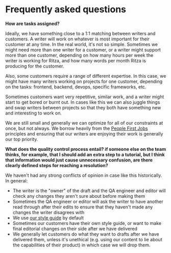 # Frequently asked questions

**How are tasks assigned?**

Ideally, we have something close to a 1:1 matching between writers and customers. A writer will work on whatever is most important for their customer at any time. In the real world, it's not so simple. Sometimes we might need more than one writer for a customer, or a writer might support more than one customer, depending on how many hours per week the writer is working for Ritza, and how many words per month Ritza is producing for the customer.

Also, some customers require a range of different expertise. In this case, we might have many writers working on projects for one customer, depending on the tasks: frontend, backend, devops, specific frameworks, etc.

Sometimes customers want very repetitive, similar work, and a writer might start to get bored or burnt out. In cases like this we can also juggle things and swap writers between projects so that they both have something new and interesting to work on.

We are still small and generally we can optimize for all of our constraints at once, but not always. We borrow heavily from the [People First Jobs](https://peoplefirstjobs.com) principles and ensuring that our writers are enjoying their work is generally our top priority.

**What does the quality control process entail? if someone else on the team thinks, for example, that I should add an extra step to a tutorial, but I think that information would just cause unnecessary confusion, are there clearly defined steps for reaching a resolution?**

We haven't had any strong conflicts of opinion in case like this historically. In general:

* The writer is the "owner" of the draft and the QA engineer and editor will check any changes they aren't sure about before making them
* Sometimes the QA engineer or editor will ask the writer to have another read through after their edits to ensure that they haven't made any changes the writer disagrees with
* We use [our style guide](https://stleguide.ritza.co) by default
* Sometimes our customers have their own style guide, or want to make final editorial changes on their side after we have delivered
* We generally let customers do what they want to drafts after we have delivered them, unless it's unethical (e.g. using our content to lie about the capabilities of their product) in which case we will drop them.
